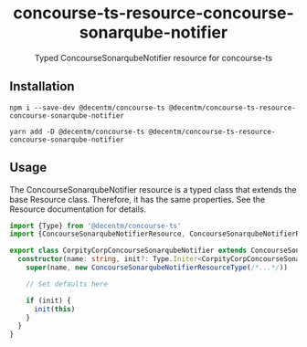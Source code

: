 <h1 align="center">
  concourse-ts-resource-concourse-sonarqube-notifier
</h1>

<div align="center">

  Typed ConcourseSonarqubeNotifier resource for concourse-ts
</div>

## Installation

`npm i --save-dev @decentm/concourse-ts @decentm/concourse-ts-resource-concourse-sonarqube-notifier`

`yarn add -D @decentm/concourse-ts @decentm/concourse-ts-resource-concourse-sonarqube-notifier`

## Usage

The ConcourseSonarqubeNotifier resource is a typed class that extends the base Resource class.
Therefore, it has the same properties. See the Resource documentation for details.

```typescript
import {Type} from '@decentm/concourse-ts'
import {ConcourseSonarqubeNotifierResource, ConcourseSonarqubeNotifierResourceType} from '@decentm/concourse-ts-resource-concourse-sonarqube-notifier'

export class CorpityCorpConcourseSonarqubeNotifier extends ConcourseSonarqubeNotifierResource {
  constructor(name: string, init?: Type.Initer<CorpityCorpConcourseSonarqubeNotifier>) {
    super(name, new ConcourseSonarqubeNotifierResourceType(/*...*/))

    // Set defaults here

    if (init) {
      init(this)
    }
  }
}
```
